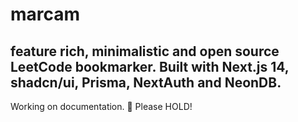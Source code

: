 # marcam

## feature rich, minimalistic and open source LeetCode bookmarker. Built with Next.js 14, shadcn/ui, Prisma, NextAuth and NeonDB.

Working on documentation. 🚧 Please HOLD!